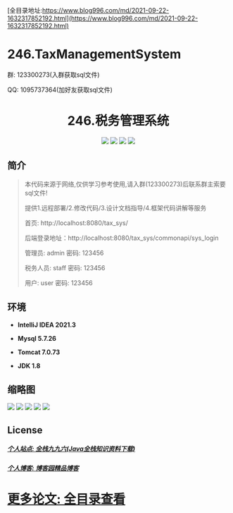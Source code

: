 [全目录地址:https://www.blog996.com/md/2021-09-22-1632317852192.html](https://www.blog996.com/md/2021-09-22-1632317852192.html)
# 246.TaxManagementSystem

<p>群: 123300273(入群获取sql文件)</p>
<p>QQ: 1095737364(加好友获取sql文件)</p>

<p><h1 align="center">246.税务管理系统</h1></p>


<p align="center">
	<img src="https://img.shields.io/badge/jdk-1.8-orange.svg"/>
    <img src="https://img.shields.io/badge/servlet-5.x-lightgrey.svg"/>
    <img src="https://img.shields.io/badge/jsp-3.x-blue.svg"/>
    <img src="https://img.shields.io/badge/jdbc-5.x-yellow.svg"/>
</p>

## 简介

> 本代码来源于网络,仅供学习参考使用,请入群(123300273)后联系群主索要sql文件!
>
> 提供1.远程部署/2.修改代码/3.设计文档指导/4.框架代码讲解等服务
> 
> 首页: http://localhost:8080/tax_sys/
>
> 后端登录地址：http://localhost:8080/tax_sys/commonapi/sys_login
>
> 管理员: admin   密码: 123456
>  
> 税务人员: staff 密码: 123456
> 
> 用户: user 密码: 123456

## 环境

- <b>IntelliJ IDEA 2021.3</b>

- <b>Mysql 5.7.26</b>

- <b>Tomcat 7.0.73</b>

- <b>JDK 1.8</b>




## 缩略图

![](https://img2023.cnblogs.com/blog/588112/202306/588112-20230626121450980-987361116.png)
![](https://img2023.cnblogs.com/blog/588112/202306/588112-20230626121456325-578675156.png)
![](https://img2023.cnblogs.com/blog/588112/202306/588112-20230626121502183-2094025370.png)
![](https://img2023.cnblogs.com/blog/588112/202306/588112-20230626121508187-1283118029.png)
![](https://img2023.cnblogs.com/blog/588112/202306/588112-20230626121514154-833883346.png)





## License

##### [个人站点: 全栈九九六(Java全栈知识资料下载)](https://www.blog996.com/)
##### [个人博客: 博客园精品博客](https://www.cnblogs.com/yysbolg/)
# [更多论文: 全目录查看](https://www.blog996.com/md/2021-09-22-1632317852192.html)



